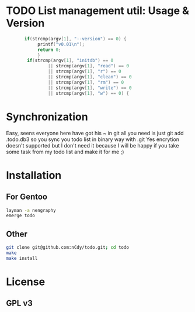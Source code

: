 TODO List management util: Usage & Version
==========================================

```c
       if(strcmp(argv[1], "--version") == 0) {
            printf("v0.01\n");
            return 0;
            }
        if(strcmp(argv[1], "initdb") == 0
                || strcmp(argv[1], "read") == 0
                || strcmp(argv[1], "r") == 0
                || strcmp(argv[1], "clean") == 0
                || strcmp(argv[1], "rm") == 0
                || strcmp(argv[1], "write") == 0
                || strcmp(argv[1], "w") == 0) {
```

Synchronization
===============

Easy, seens everyone here have got his ~ in git all you need is just
git add .todo.db3 so you sync you todo list in binary way with .git
Yes encrytion doesn't supported but I don't need it because I will be
happy if you take some task from my todo list and make it for me ;)

Installation
============

For Gentoo
----------
```bash
layman -a nengraphy
emerge todo
```

Other
---------
```bash
git clone git@github.com:nCdy/todo.git; cd todo
make
make install
```

License
=======

GPL v3
------
